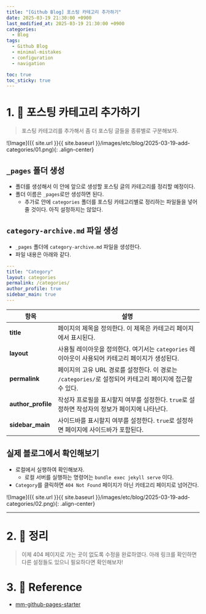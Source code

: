 ```yaml
---
title: "[Github Blog] 포스팅 카테고리 추가하기"
date: 2025-03-19 21:30:00 +0900
last_modified_at: 2025-03-19 21:30:00 +0900
categories:
  - Blog
tags:
  - Github Blog
  - minimal-mistakes
  - configuration
  - navigation

toc: true
toc_sticky: true
---
```


# 1. 📂 포스팅 카테고리 추가하기

> 포스팅 카테고리를 추가해서 좀 더 포스팅 글들을 종류별로 구분해보자.

![Image]({{ site.url }}{{ site.baseurl }}/images/etc/blog/2025-03-19-add-categories/01.png){: .align-center}

## `_pages` 폴더 생성

- 폴더를 생성해서 이 안에 앞으로 생성할 포스팅 글의 카테고리를 정리할 예정이다.
- 폴더 이름은 `_pages`로만 생성하면 된다.
  - 추가로 안에 `categories` 폴더를 포스팅 카테고리별로 정리하는 파일들을 넣어줄 것이다. 아직 설정하지는 않았다.

## `category-archive.md` 파일 생성

- `_pages` 폴더에 `category-archive.md` 파일을 생성한다.
- 파일 내용은 아래와 같다.

```yaml
---
title: "Category"
layout: categories
permalink: /categories/
author_profile: true
sidebar_main: true
---
```

| 항목                | 설명                                                                                     |
|-------------------|----------------------------------------------------------------------------------------|
| **title**         | 페이지의 제목을 정의한다. 이 제목은 카테고리 페이지에서 표시된다.                     |
| **layout**        | 사용될 레이아웃을 정의한다. 여기서는 `categories` 레이아웃이 사용되어 카테고리 페이지가 생성된다. |
| **permalink**     | 페이지의 고유 URL 경로를 설정한다. 이 경로는 `/categories/`로 설정되어 카테고리 페이지에 접근할 수 있다. |
| **author_profile** | 작성자 프로필을 표시할지 여부를 설정한다. `true`로 설정하면 작성자의 정보가 페이지에 나타난다. |
| **sidebar_main**   | 사이드바를 표시할지 여부를 설정한다. `true`로 설정하면 페이지에 사이드바가 포함된다. |

## 실제 블로그에서 확인해보기

- 로컬에서 실행하여 확인해보자.
  - 로컬 서버를 실행하는 명령어는 `bundle exec jekyll serve` 이다.
- `Category`를 클릭하면 `404 Not Found` 페이지가 아닌 카테고리 페이지로 넘어간다.

![Image]({{ site.url }}{{ site.baseurl }}/images/etc/blog/2025-03-19-add-categories/02.png){: .align-center}

---

# 2. 📝 정리

> 이제 404 페이지로 가는 곳이 없도록 수정을 완료하였다. 아래 링크를 확인하면 다른 설정들도 있으니 필요하다면 확인해보자!

# 3. 🔗 Reference

- [mm-github-pages-starter](https://github.com/mmistakes/mm-github-pages-starter)
